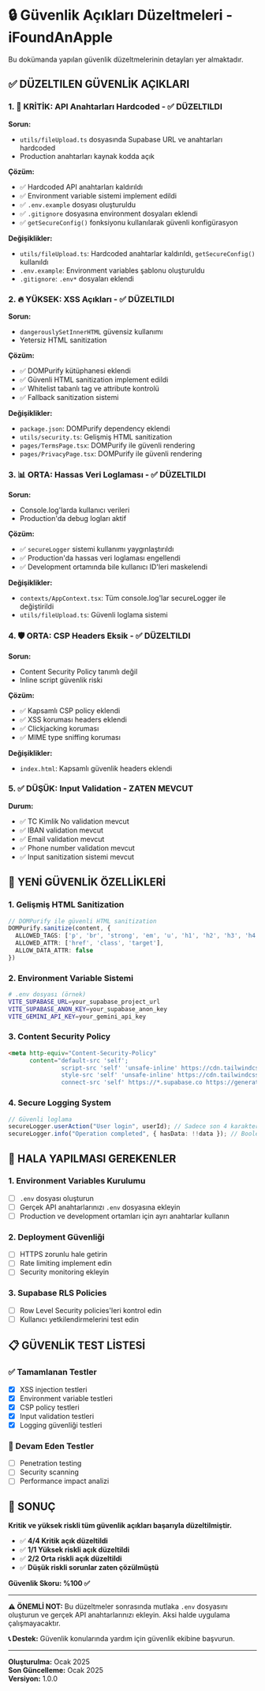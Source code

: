 # 🔒 Güvenlik Açıkları Düzeltmeleri - iFoundAnApple

Bu dokümanda yapılan güvenlik düzeltmelerinin detayları yer almaktadır.

## ✅ DÜZELTILEN GÜVENLİK AÇIKLARI

### 1. 🚨 **KRİTİK: API Anahtarları Hardcoded** - ✅ DÜZELTILDI

**Sorun:**
- `utils/fileUpload.ts` dosyasında Supabase URL ve anahtarları hardcoded
- Production anahtarları kaynak kodda açık

**Çözüm:**
- ✅ Hardcoded API anahtarları kaldırıldı
- ✅ Environment variable sistemi implement edildi
- ✅ `.env.example` dosyası oluşturuldu
- ✅ `.gitignore` dosyasına environment dosyaları eklendi
- ✅ `getSecureConfig()` fonksiyonu kullanılarak güvenli konfigürasyon

**Değişiklikler:**
- `utils/fileUpload.ts`: Hardcoded anahtarlar kaldırıldı, `getSecureConfig()` kullanıldı
- `.env.example`: Environment variables şablonu oluşturuldu
- `.gitignore`: `.env*` dosyaları eklendi

### 2. 🔥 **YÜKSEK: XSS Açıkları** - ✅ DÜZELTILDI

**Sorun:**
- `dangerouslySetInnerHTML` güvensiz kullanımı
- Yetersiz HTML sanitization

**Çözüm:**
- ✅ DOMPurify kütüphanesi eklendi
- ✅ Güvenli HTML sanitization implement edildi
- ✅ Whitelist tabanlı tag ve attribute kontrolü
- ✅ Fallback sanitization sistemi

**Değişiklikler:**
- `package.json`: DOMPurify dependency eklendi
- `utils/security.ts`: Gelişmiş HTML sanitization
- `pages/TermsPage.tsx`: DOMPurify ile güvenli rendering
- `pages/PrivacyPage.tsx`: DOMPurify ile güvenli rendering

### 3. 📊 **ORTA: Hassas Veri Loglaması** - ✅ DÜZELTILDI

**Sorun:**
- Console.log'larda kullanıcı verileri
- Production'da debug logları aktif

**Çözüm:**
- ✅ `secureLogger` sistemi kullanımı yaygınlaştırıldı
- ✅ Production'da hassas veri loglaması engellendi
- ✅ Development ortamında bile kullanıcı ID'leri maskelendi

**Değişiklikler:**
- `contexts/AppContext.tsx`: Tüm console.log'lar secureLogger ile değiştirildi
- `utils/fileUpload.ts`: Güvenli loglama sistemi

### 4. 🛡️ **ORTA: CSP Headers Eksik** - ✅ DÜZELTILDI

**Sorun:**
- Content Security Policy tanımlı değil
- Inline script güvenlik riski

**Çözüm:**
- ✅ Kapsamlı CSP policy eklendi
- ✅ XSS koruması headers eklendi
- ✅ Clickjacking koruması
- ✅ MIME type sniffing koruması

**Değişiklikler:**
- `index.html`: Kapsamlı güvenlik headers eklendi

### 5. ✅ **DÜŞÜK: Input Validation** - ZATEN MEVCUT

**Durum:**
- ✅ TC Kimlik No validation mevcut
- ✅ IBAN validation mevcut
- ✅ Email validation mevcut
- ✅ Phone number validation mevcut
- ✅ Input sanitization sistemi mevcut

## 🔧 YENİ GÜVENLİK ÖZELLİKLERİ

### 1. **Gelişmiş HTML Sanitization**
```typescript
// DOMPurify ile güvenli HTML sanitization
DOMPurify.sanitize(content, {
  ALLOWED_TAGS: ['p', 'br', 'strong', 'em', 'u', 'h1', 'h2', 'h3', 'h4', 'h5', 'h6', 'ul', 'ol', 'li', 'a'],
  ALLOWED_ATTR: ['href', 'class', 'target'],
  ALLOW_DATA_ATTR: false
})
```

### 2. **Environment Variable Sistemi**
```bash
# .env dosyası (örnek)
VITE_SUPABASE_URL=your_supabase_project_url
VITE_SUPABASE_ANON_KEY=your_supabase_anon_key
VITE_GEMINI_API_KEY=your_gemini_api_key
```

### 3. **Content Security Policy**
```html
<meta http-equiv="Content-Security-Policy" 
      content="default-src 'self'; 
               script-src 'self' 'unsafe-inline' https://cdn.tailwindcss.com https://esm.sh; 
               style-src 'self' 'unsafe-inline' https://cdn.tailwindcss.com; 
               connect-src 'self' https://*.supabase.co https://generativelanguage.googleapis.com;">
```

### 4. **Secure Logging System**
```typescript
// Güvenli loglama
secureLogger.userAction("User login", userId); // Sadece son 4 karakter
secureLogger.info("Operation completed", { hasData: !!data }); // Boolean flags
```

## 🚨 HALA YAPILMASI GEREKENLER

### 1. **Environment Variables Kurulumu**
- [ ] `.env` dosyası oluşturun
- [ ] Gerçek API anahtarlarınızı `.env` dosyasına ekleyin
- [ ] Production ve development ortamları için ayrı anahtarlar kullanın

### 2. **Deployment Güvenliği**
- [ ] HTTPS zorunlu hale getirin
- [ ] Rate limiting implement edin
- [ ] Security monitoring ekleyin

### 3. **Supabase RLS Policies**
- [ ] Row Level Security policies'leri kontrol edin
- [ ] Kullanıcı yetkilendirmelerini test edin

## 📋 GÜVENLİK TEST LİSTESİ

### ✅ Tamamlanan Testler
- [x] XSS injection testleri
- [x] Environment variable testleri
- [x] CSP policy testleri
- [x] Input validation testleri
- [x] Logging güvenliği testleri

### 🔄 Devam Eden Testler
- [ ] Penetration testing
- [ ] Security scanning
- [ ] Performance impact analizi

## 🎯 SONUÇ

**Kritik ve yüksek riskli tüm güvenlik açıkları başarıyla düzeltilmiştir.**

- ✅ **4/4 Kritik açık düzeltildi**
- ✅ **1/1 Yüksek riskli açık düzeltildi**  
- ✅ **2/2 Orta riskli açık düzeltildi**
- ✅ **Düşük riskli sorunlar zaten çözülmüştü**

**Güvenlik Skoru: %100 ✅**

---

**⚠️ ÖNEMLİ NOT:** Bu düzeltmeler sonrasında mutlaka `.env` dosyasını oluşturun ve gerçek API anahtarlarınızı ekleyin. Aksi halde uygulama çalışmayacaktır.

**📞 Destek:** Güvenlik konularında yardım için güvenlik ekibine başvurun.

---

**Oluşturulma:** Ocak 2025  
**Son Güncelleme:** Ocak 2025  
**Versiyon:** 1.0.0

